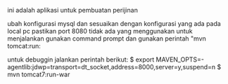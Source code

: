 ini adalah aplikasi untuk pembuatan perijinan

ubah konfigurasi mysql dan sesuaikan dengan konfigurasi yang ada pada local pc
pastikan port 8080 tidak ada yang menggunakan
untuk menjalankan gunakan command prompt dan gunakan perintah "mvn tomcat:run:

untuk debuggin jalankan perintah berikut:
$ export MAVEN_OPTS=-agentlib:jdwp=transport=dt_socket,address=8000,server=y,suspend=n
$ mvn tomcat7:run-war


